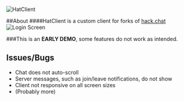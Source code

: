 ![HatClient](http://paswd4.com/s/x84e3q.png)

##About
####HatClient is a custom client for forks of [hack.chat](https://github.com/AndrewBelt/hack.chat "hack.chat")
![Login Screen](http://paswd4.com/s/n5cu3e.png)

###This is an **EARLY DEMO**, some features do not work as intended.

Issues/Bugs
-----------

* Chat does not auto-scroll
* Server messages, such as join/leave notifications, do not show
* Client not responsive on all screen sizes
* (Probably more)
